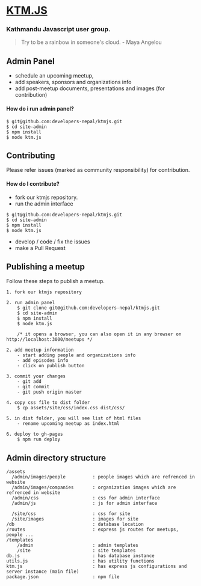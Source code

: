 # [KTM.JS](http://developers-nepal.github.io/ktmjs)
### Kathmandu Javascript user group.

>Try to be a rainbow in someone's cloud. - Maya Angelou


## Admin Panel
- schedule an upcoming meetup, 
- add speakers, sponsors and organizations info
- add post-meetup documents, presentations and images (for contribution)

#### How do i run admin panel?
```
$ git@github.com:developers-nepal/ktmjs.git
$ cd site-admin
$ npm install
$ node ktm.js 
```


## Contributing
Please refer issues (marked as community responsibility) for contribution.
#### How do I contribute?

- fork our ktmjs repository.
- run the admin interface
```
$ git@github.com:developers-nepal/ktmjs.git
$ cd site-admin
$ npm install
$ node ktm.js
```
- develop / code / fix the issues
- make a Pull Request

## Publishing a meetup
Follow these steps to publish a meetup. 

```
1. fork our ktmjs repository

2. run admin panel
	$ git clone git@github.com:developers-nepal/ktmjs.git
	$ cd site-admin
	$ npm install
	$ node ktm.js 
	
	/* it opens a browser, you can also open it in any browser on http://localhost:3000/meetups */

2. add meetup information
	- start adding people and organizations info
	- add episodes info
	- click on publish button

3. commit your changes
	- git add  
	- git commit 
	- git push origin master
	
4. copy css file to dist folder
	$ cp assets/site/css/index.css dist/css/

5. in dist folder, you will see list of html files
	- rename upcoming meetup as index.html

6. deploy to gh-pages
	$ npm run deploy 
```

## Admin directory structure
```
/assets 
  /admin/images/people 			: people images which are refrenced in website
  /admin/images/companies 		: organization images which are refrenced in website 
  /admin/css					: css for admin interface
  /admin/js						: js for admin interface
  
  /site/css						: css for site
  /site/images					: images for site
/db 							: database location
/routes 						: express js routes for meetups, people ...
/templates 
	/admin 						: admin templates
	/site 						: site templates
db.js 							: has database instance
utils.js 						: has utility functions
ktm.js 							: has express js configurations and server instance (main file)
package.json 					: npm file
```
